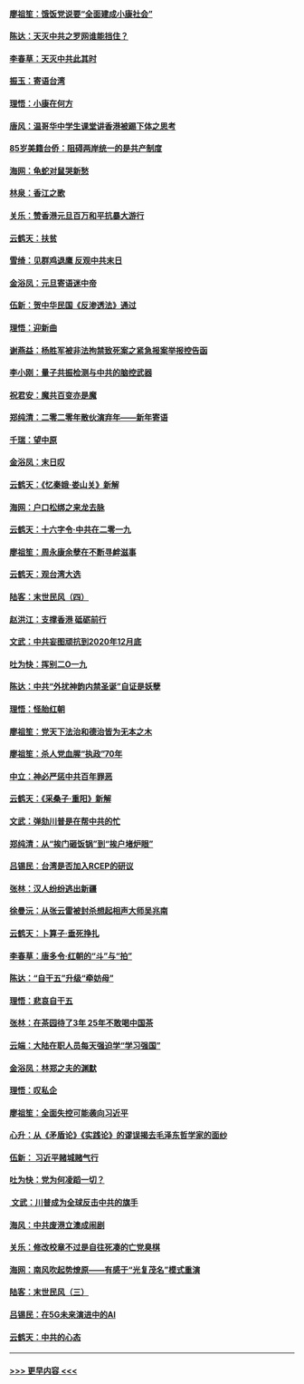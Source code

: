 #### [廖祖笙：饿饭党说要“全面建成小康社会”](../pages/nsc993/n11767482.md?t=01042111) 
#### [陈达：天灭中共之罗网谁能挡住？](../pages/nsc993/n11767465.md?t=01042111) 
#### [李春草：天灭中共此其时](../pages/nsc993/n11767452.md?t=01042111) 
#### [振玉：寄语台湾](../pages/nsc993/n11767432.md?t=01042111) 
#### [理悟：小康在何方](../pages/nsc993/n11767394.md?t=01042111) 
#### [唐风：温哥华中学生课堂讲香港被踢下体之思考](../pages/nsc993/n11766848.md?t=01042111) 
#### [85岁美籍台侨：阻碍两岸统一的是共产制度](../pages/nsc993/n11765043.md?t=01042111) 
#### [海网：龟蛇对鼠哭新愁](../pages/nsc993/n11764895.md?t=01042111) 
#### [林泉：香江之歌](../pages/nsc993/n11764415.md?t=01042111) 
#### [关乐：赞香港元旦百万和平抗暴大游行](../pages/nsc993/n11764382.md?t=01042111) 
#### [云鹤天：扶贫](../pages/nsc993/n11764245.md?t=01042111) 
#### [雪绮：见群鸡退鹰  反观中共末日](../pages/nsc993/n11762112.md?t=01042111) 
#### [金浴凤：元旦寄语迷中帝](../pages/nsc993/n11761788.md?t=01042111) 
#### [伍新：贺中华民国《反渗透法》通过](../pages/nsc993/n11761994.md?t=01042111) 
#### [理悟：迎新曲](../pages/nsc993/n11761152.md?t=01042111) 
#### [谢燕益：杨胜军被非法拘禁致死案之紧急报案举报控告函](../pages/nsc993/n11756134.md?t=01042111) 
#### [李小刚：量子共振检测与中共的脑控武器](../pages/nsc993/n11754518.md?t=01042111) 
#### [祝君安：魔共百变亦是魔](../pages/nsc993/n11754469.md?t=01042111) 
#### [郑纯清：二零二零年散伙演弃年——新年寄语](../pages/nsc993/n11754195.md?t=01042111) 
#### [千瑞：望中原](../pages/nsc993/n11754159.md?t=01042111) 
#### [金浴凤：末日叹](../pages/nsc993/n11752359.md?t=01042111) 
#### [云鹤天：《忆秦娥‧娄山关》新解](../pages/nsc993/n11752348.md?t=01042111) 
#### [海网：户口松绑之来龙去脉](../pages/nsc993/n11752328.md?t=01042111) 
#### [云鹤天：十六字令‧中共在二零一九](../pages/nsc993/n11752305.md?t=01042111) 
#### [廖祖笙：周永康余孽在不断寻衅滋事](../pages/nsc993/n11751013.md?t=01042111) 
#### [云鹤天：观台湾大选](../pages/nsc993/n11751007.md?t=01042111) 
#### [陆客：末世民风（四）](../pages/nsc993/n11749203.md?t=01042111) 
#### [赵洪江：支撑香港 砥砺前行](../pages/nsc993/n11748482.md?t=01042111) 
#### [文武：中共妄图顽抗到2020年12月底](../pages/nsc993/n11748446.md?t=01042111) 
#### [吐为快：挥别二O一九](../pages/nsc993/n11748411.md?t=01042111) 
#### [陈达：中共“外扰神韵内禁圣诞”自证是妖孽](../pages/nsc993/n11748226.md?t=01042111) 
#### [理悟：怪胎红朝](../pages/nsc993/n11748206.md?t=01042111) 
#### [廖祖笙：党天下法治和德治皆为无本之木](../pages/nsc993/n11748135.md?t=01042111) 
#### [廖祖笙：杀人党血腥“执政”70年](../pages/nsc993/n11745144.md?t=01042111) 
#### [中立：神必严惩中共百年罪恶](../pages/nsc993/n11744970.md?t=01042111) 
#### [云鹤天：《采桑子‧重阳》新解](../pages/nsc993/n11744948.md?t=01042111) 
#### [文武：弹劾川普是在帮中共的忙](../pages/nsc993/n11744758.md?t=01042111) 
#### [郑纯清：从“挨门砸饭锅”到“挨户堵炉眼”](../pages/nsc993/n11744745.md?t=01042111) 
#### [吕锡民：台湾是否加入RCEP的研议](../pages/nsc993/n11744701.md?t=01042111) 
#### [张林：汉人纷纷逃出新疆](../pages/nsc993/n11743530.md?t=01042111) 
#### [徐曼沅：从张云雷被封杀想起相声大师吴兆南](../pages/nsc993/n11741816.md?t=01042111) 
#### [云鹤天：卜算子‧垂死挣扎](../pages/nsc993/n11739956.md?t=01042111) 
#### [李春草：唐多令‧红朝的“斗”与“拍”](../pages/nsc993/n11739830.md?t=01042111) 
#### [陈达：“自干五”升级“牵妨母”](../pages/nsc993/n11739724.md?t=01042111) 
#### [理悟：悲哀自干五](../pages/nsc993/n11739547.md?t=01042111) 
#### [张林：在茶园待了3年 25年不敢喝中国茶](../pages/nsc993/n11739240.md?t=01042111) 
#### [云端：大陆在职人员每天强迫学“学习强国”](../pages/nsc993/n11738735.md?t=01042111) 
#### [金浴凤：林郑之夫的渊默](../pages/nsc993/n11737735.md?t=01042111) 
#### [理悟：叹私企](../pages/nsc993/n11737715.md?t=01042111) 
#### [廖祖笙：全面失控可能袭向习近平](../pages/nsc993/n11737704.md?t=01042111) 
#### [心升：从《矛盾论》《实践论》的谬误揭去毛泽东哲学家的面纱](../pages/nsc993/n11736962.md?t=01042111) 
#### [伍新： 习近平赌城赌气行](../pages/nsc993/n11736929.md?t=01042111) 
#### [吐为快：党为何凌蹈一切？](../pages/nsc993/n11736915.md?t=01042111) 
#### [ 文武：川普成为全球反击中共的旗手](../pages/nsc993/n11736882.md?t=01042111) 
#### [海风：中共废港立澳成闹剧](../pages/nsc993/n11735857.md?t=01042111) 
#### [关乐：修改校章不过是自往死凑的亡党臭棋](../pages/nsc993/n11735097.md?t=01042111) 
#### [海网：南风吹起势燎原——有感于“光复茂名”模式重演](../pages/nsc993/n11732308.md?t=01042111) 
#### [陆客：末世民风（三）](../pages/nsc993/n11732211.md?t=01042111) 
#### [吕锡民：在5G未来演进中的AI](../pages/nsc993/n11730010.md?t=01042111) 
#### [云鹤天：中共的心态](../pages/nsc993/n11729906.md?t=01042111) 

----
#### [ >>> 更早内容 <<< ](../indexes/nsc993-earlier.md)
